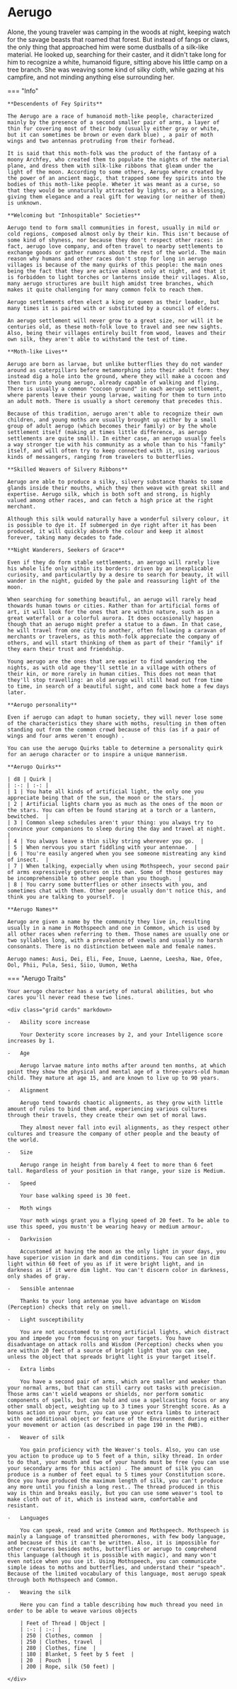 # Aerugo

Alone, the young traveler was camping in the woods at night, keeping watch for the savage beasts that roamed that forest. But instead of fangs or claws, the only thing that approached him were some dustballs of a silk-like material. He looked up, searching for their caster, and it didn't take long for him to recognize a white, humanoid figure, sitting above his little camp on a tree branch. She was weaving some kind of silky cloth, while gazing at his campfire, and not minding anything else surrounding her. 

=== "Info"
    
    **Descendents of Fey Spirits**
    
    The Aerugo are a race of humanoid moth-like people, characterized mainly by the presence of a second smaller pair of arms, a layer of thin fur covering most of their body (usually either gray or white, but it can sometimes be brown or even dark blue) , a pair of moth wings and two antennas protruding from their forhead. 
    
    It is said that this moth-folk was the product of the fantasy of a moony Archfey, who created them to populate the nights of the material plane, and dress them with silk-like ribbons that gleam under the light of the moon. According to some others, Aerugo where created by the power of an ancient magic, that trapped some fey spirits into the bodies of this moth-like people. Wheter it was meant as a curse, so that they would be unnaturally attracted by lights, or as a blessing, giving them elegance and a real gift for weaving (or neither of them) is unknown. 
    
    **Welcoming but "Inhospitable" Societies**
    
    Aerugo tend to form small communities in forest, usually in mild or cold regions, composed almost only by their kin. This isn't because of some kind of shyness, nor because they don't respect other races: in fact, aerugo love company, and often travel to nearby settlements to exchange goods or gather rumors about the rest of the world. The main reason why humans and other races don't stop for long in aerugo villages is because of the many quirks of this people: the main ones being the fact that they are active almost only at night, and that it is forbidden to light torches or lanterns inside their villages. Also, many aerugo structures are built high amidst tree branches, which makes it quite challenging for many common folk to reach them. 
    
    Aerugo settlements often elect a king or queen as their leader, but many times it is paired with or substituted by a council of elders. 
    
    An aerugo settlement will never grow to a great size, nor will it be centuries old, as these moth-folk love to travel and see new sights. Also, being their villages entirely built from wood, leaves and their own silk, they aren't able to withstand the test of time. 
    
    **Moth-like Lives**
    
    Aerugo are born as larvae, but unlike butterflies they do not wander around as caterpillars before metamorphing into their adult form: they instead dig a hole into the ground, where they will make a cocoon and then turn into young aerugo, already capable of walking and flying. There is usually a common "cocoon ground" in each aerugo settlement, where parents leave their young larvae, waiting for them to turn into an adult moth. There is usually a short ceremony that precedes this. 
    
    Because of this tradition, aerugo aren't able to recognize their own children, and young moths are usually brought up either by a small group of adult aerugo (which becomes their family) or by the whole settlement itself (making at times little difference, as aerugo settlements are quite small). In either case, an aerugo usually feels a way stronger tie with his community as a whole than to his "family" itself, and will often try to keep connected with it, using various kinds of messangers, ranging from travelers to butterflies. 
    
    **Skilled Weavers of Silvery Ribbons**
    
    Aerugo are able to produce a silky, silvery substance thanks to some glands inside their mouths, which they then weave with great skill and expertise. Aerugo silk, which is both soft and strong, is highly valued among other races, and can fetch a high price at the right merchant. 
    
    Although this silk would naturally have a wonderful silvery colour, it is possible to dye it. If submerged in dye right after it has been produced, it will quickly absorb the colour and keep it almost forever, taking many decades to fade. 
    
    **Night Wanderers, Seekers of Grace**
    
    Even if they do form stable settlements, an aerugo will rarely live his whole life only within its borders: driven by an inexplicable curiosity, and particulartly by a desire to search for beauty, it will wander in the night, guided by the pale and reassuring light of the moon. 
    
    When searching for something beautiful, an aerugo will rarely head thowards human towns or cities. Rather than for artificial forms of art, it will look for the ones that are within nature, such as in a great waterfall or a colorful aurora. It does occasionally happen though that an aerugo might prefer a statue to a dawn. In that case, he will travel from one city to another, often following a caravan of merchants or travelers, as this moth-folk appreciate the company of others, and will start thinking of them as part of their "family" if they earn their trust and friendship. 
    
    Young aerugo are the ones that are easier to find wandering the nights, as with old age they'll settle in a village with others of their kin, or more rarely in human cities. This does not mean that they'll stop travelling: an old aerugo will still head out from time to time, in search of a beautiful sight, and come back home a few days later. 
    
    **Aerugo personality**
    
    Even if aerugo can adapt to human society, they will never lose some of the characteristics they share with moths, resulting in them often standing out from the common crowd because of this (as if a pair of wings and four arms weren't enough) . 
    
    You can use the aerugo Quirks table to determine a personality quirk for an aerugo character or to inspire a unique mannerism. 
    
    **Aerugo Quirks** 
    
    | d8 | Quirk |
    | :-: | :-: |
    | 1 | You hate all kinds of artificial light, the only one you appreciate being that of the sun, the moon or the stars.  |
    | 2 | Artificial lights charm you as much as the ones of the moon or the stars. You can often be found staring at a torch or a lantern, bewitched.  |
    | 3 | Common sleep schedules aren't your thing: you always try to convince your companions to sleep during the day and travel at night.  |
    | 4 | You always leave a thin silky string wherever you go.  |
    | 5 | When nervous you start fiddling with your antennae.  |
    | 6 | You're easily angered when you see someone mistreating any kind of insect.  |
    | 7 | When talking, expecially when using Mothspeech, your second pair of arms expressively gestures on its own. Some of those gestures may be incomprehensible to other people than you though.  |
    | 8 | You carry some butterflies or other insects with you, and sometimes chat with them. Other people usually don't notice this, and think you are talking to yourself.  |
    
    **Aerugo Names**
    
    Aerugo are given a name by the community they live in, resulting usually in a name in Mothspeech and one in Common, which is used by all other races when referring to them. Those names are usually one or two syllables long, with a prevalence of vowels and usually no harsh consonants. There is no distinction between male and female names. 
    
    Aerugo names: Ausi, Dei, Eli, Fee, Inuue, Laenne, Leesha, Nae, Ofee, Ool, Phii, Pula, Sesi, Siio, Uumon, Wetha 
    
=== "Aerugo Traits"
    
    Your aerugo character has a variety of natural abilities, but who cares you'll never read these two lines. 

    <div class="grid cards" markdown>
    
    -   Ability score increase
    
        Your Dexterity score increases by 2, and your Intelligence score increases by 1. 
        
    -   Age
        
        Aerugo larvae mature into moths after around ten months, at which point they show the physical and mental age of a three-years-old human child. They mature at age 15, and are known to live up to 90 years. 
        
    -   Alignment
        
        Aerugo tend towards chaotic alignments, as they grow with little amount of rules to bind them and, experiencing various cultures through their travels, they create their own set of moral laws. 
        
        They almost never fall into evil alignments, as they respect other cultures and treasure the company of other people and the beauty of the world. 
        
    -   Size
        
        Aerugo range in height from barely 4 feet to more than 6 feet tall. Regardless of your position in that range, your size is Medium. 
        
    -   Speed
        
        Your base walking speed is 30 feet. 
        
    -   Moth wings
        
        Your moth wings grant you a flying speed of 20 feet. To be able to use this speed, you mustn't be wearing heavy or medium armour. 
        
    -   Darkvision
        
        Accustomed at having the moon as the only light in your days, you have superior vision in dark and dim conditions. You can see in dim light within 60 feet of you as if it were bright light, and in darkness as if it were dim light. You can't discern color in darkness, only shades of gray. 
        
    -   Sensible antennae
        
        Thanks to your long antennae you have advantage on Wisdom (Perception) checks that rely on smell. 
        
    -   Light susceptibility
        
        You are not accustomed to strong artificial lights, which distract you and impede you from focusing on your targets. You have disadvantage on attack rolls and Wisdom (Perception) checks when you are within 20 feet of a source of bright light that you can see, unless the object that spreads bright light is your target itself. 
        
    -   Extra limbs
        
        You have a second pair of arms, which are smaller and weaker than your normal arms, but that can still carry out tasks with precision. Those arms can't wield weapons or shields, nor perform somatic components of spells, but can hold and use a spellcasting focus or any other small object, weighting up to 3 times your Strenght score. As a bonus action on your turn, you can use your extra limbs to interact with one additional object or feature of the Environment during either your movement or action (as described in page 190 in the PHB). 
        
    -   Weaver of silk
        
        You gain proficiency with the Weaver's tools. Also, you can use you action to produce up to 5 feet of a thin, silky thread. In order to do that, your mouth and two of your hands must be free (you can use your secondary arms for this action) . The amount of silk you can produce is a number of feet equal to 5 times your Constitution score. Once you have produced the maximum length of silk, you can't produce any more until you finish a long rest.. The thread produced in this way is thin and breaks easily, but you can use some weaver's tool to make cloth out of it, which is instead warm, comfortable and resistant. 
        
    -   Languages
        
        You can speak, read and write Common and Mothspeech. Mothspeech is mainly a language of transmitted pherormones, with few body language, and because of this it can't be written. Also, it is impossible for other creatures besides moths, butterflies or aerugo to comprehend this language (although it is possible with magic), and many won't even notice when you use it. Using Mothspeech, you can communicate simple ideas to moths and butterflies, and understand their "speach". Because of the limited vocabulary of this language, most aerugo speak through both Mothspeech and Common. 
        
    -   Weaving the silk
        
        Here you can find a table describing how much thread you need in order to be able to weave various objects 
        
        | Feet of Thread | Object |
        | :-: | :-: |
        | 250 | Clothes, common  |
        | 250 | Clothes, travel  |
        | 280 | Clothes, fine  |
        | 180 | Blanket, 5 feet by 5 feet  |
        | 20  | Pouch  |
        | 200 | Rope, silk (50 feet) |
	
	</div>

